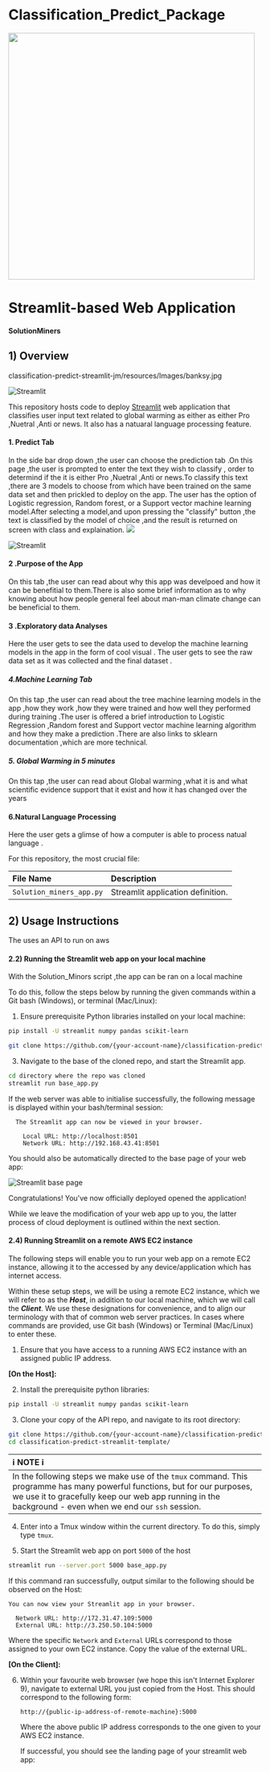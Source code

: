 # Classification_Predict_Package
<img src="https://3rvxro1qhiaouxf3h3et9bah-wpengine.netdna-ssl.com/wp-content/uploads/2018/11/14514564_web1_181122-CVR-M-maxresdefault.jpg" width="490">

# Streamlit-based Web Application
#### SolutionMiners

## 1) Overview

classification-predict-streamlit-jm/resources/Images/banksy.jpg

![Streamlit](resources/imgs/streamlit.png)

This repository hosts code to deploy [Streamlit](https://www.streamlit.io/) web application that classifies user input text related to global warming as either as either Pro ,Nuetral ,Anti or news. It also has a natuaral language processing feature.

  

#### 1. Predict Tab
In the side bar drop down ,the user can choose the prediction tab .On this page ,the user is prompted to enter the text they wish to classify , order to determind if the it is either Pro ,Nuetral ,Anti or news.To classify this text ,there are 3 models to choose from which have been trained on the same data set and then prickled to deploy on the app.
The user has the option of Logistic regression, Random forest, or a Support vector machine learning model.After selecting a model,and upon  pressing the "classify" button ,the text is classified by the model of choice ,and the result is returned on screen with class and explaination.
![](resources/imgs/jm_streamlit-base-splash-screen.png)

![Streamlit](resources/imgs/jm_streamlit-base-splash-screen.png)
#### 2 .Purpose of the App 
On this tab ,the user can read about why this app was develpoed and how it can be benefitial to them.There is also some brief information as to
why knowing about how people general feel about man-man climate change can be beneficial to them.

#### 3 .Exploratory data Analyses 
Here the user gets to see the data used to develop the machine learning models in the app in the form of cool visual .
The user gets to see the raw data set as it was collected and the final dataset .


##### 4.Machine Learning Tab 
On this tap ,the user can read about the tree machine learning models in the app ,how they work ,how they were trained and how well they performed during training .The user is offered a brief introduction to Logistic Regression ,Random forest and Support vector machine learning algorithm and how they make a prediction .There are also links to sklearn documentation ,which are more technical.



##### 5. Global Warming in 5 minutes

On this tap ,the user can read about Global warming ,what it is and what scientific evidence support that it exist and how it has changed over the years

#### 6.Natural Language Processing 
Here the user gets a glimse of how a computer is able to process natual language .

For this repository, the most crucial file:

| File Name                |   Description                       |
| :---------------------   | :--------------------             |
| `Solution_miners_app.py`          | Streamlit application definition. |

## 2) Usage Instructions
The uses an API to run on aws


#### 2.2) Running the Streamlit web app on your local machine
With the Solution_Minors script ,the app can be ran on a local machine 

To do this, follow the steps below by running the given commands within a Git bash (Windows), or terminal (Mac/Linux):

 1. Ensure prerequisite Python libraries installed on your local machine:

 ```bash
 pip install -U streamlit numpy pandas scikit-learn
 ```

 ```bash
 git clone https://github.com/{your-account-name}/classification-predict-streamlit-template.git
 ```  

 3. Navigate to the base of the cloned repo, and start the Streamlit app.

 ```bash
 cd directory where the repo was cloned 
 streamlit run base_app.py
 ```

 If the web server was able to initialise successfully, the following message is displayed within your bash/terminal session:

```
  The Streamlit app can now be viewed in your browser.

    Local URL: http://localhost:8501
    Network URL: http://192.168.43.41:8501
```

You should also be automatically directed to the base page of your web app:

![Streamlit base page](resources/imgs/streamlit-base-splash-screen.png)

Congratulations! You've now officially deployed opened the application!

While we leave the modification of your web app up to you, the latter process of cloud deployment is outlined within the next section.  

#### 2.4) Running Streamlit on a remote AWS EC2 instance


The following steps will enable you to run your web app on a remote EC2 instance, allowing it to the accessed by any device/application which has internet access.

Within these setup steps, we will be using a remote EC2 instance, which we will refer to as the ***Host***, in addition to our local machine, which we will call the ***Client***. We use these designations for convenience, and to align our terminology with that of common web server practices. In cases where commands are provided, use Git bash (Windows) or Terminal (Mac/Linux) to enter these.

1. Ensure that you have access to a running AWS EC2 instance with an assigned public IP address.

**[On the Host]:**

2. Install the prerequisite python libraries:

```bash
pip install -U streamlit numpy pandas scikit-learn
```

3. Clone your copy of the API repo, and navigate to its root directory:

```bash
git clone https://github.com/{your-account-name}/classification-predict-streamlit-template.git
cd classification-predict-streamlit-template/
```

| :information_source: NOTE :information_source:                                                                                                    |
| :--------------------                                                                                                                             |
| In the following steps we make use of the `tmux` command. This programme has many powerful functions, but for our purposes, we use it to gracefully keep our web app running in the background - even when we end our `ssh` session. |

4. Enter into a Tmux window within the current directory. To do this, simply type `tmux`.  

5. Start the Streamlit web app on port `5000` of the host

```bash
streamlit run --server.port 5000 base_app.py
```

If this command ran successfully, output similar to the following should be observed on the Host:

```
You can now view your Streamlit app in your browser.

  Network URL: http://172.31.47.109:5000
  External URL: http://3.250.50.104:5000

```

Where the specific `Network` and `External` URLs correspond to those assigned to your own EC2 instance. Copy the value of the external URL.  

**[On the Client]:**

6.  Within your favourite web browser (we hope this isn't Internet Explorer 9), navigate to external URL you just copied from the Host. This should correspond to the following form:

    `http://{public-ip-address-of-remote-machine}:5000`   

    Where the above public IP address corresponds to the one given to your AWS EC2 instance.

    If successful, you should see the landing page of your streamlit web app:
